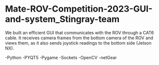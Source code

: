 # Mate-ROV-Competition-2023-GUI-and-system_Stingray-team
We built an efficient GUI that communicates with the ROV through a CAT6 cable. It receives camera frames from the bottom camera of the ROV and views them, as it also sends joystick readings to the bottom side (Jetson NX).

-Python -PYQT5 -Pygame -Sockets -OpenCV -netGear
